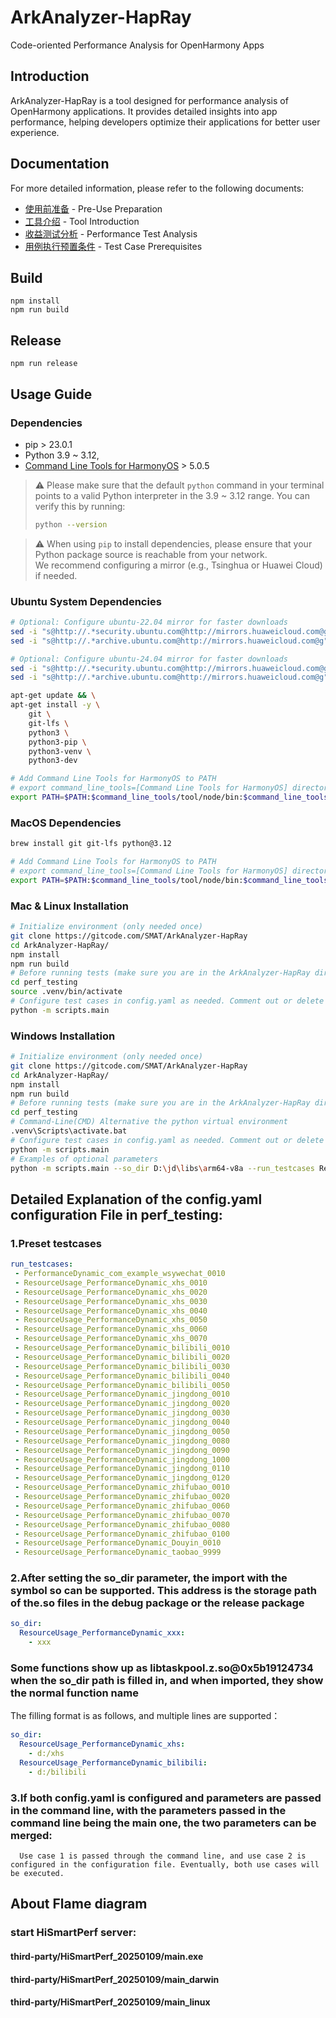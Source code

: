 # ArkAnalyzer-HapRay
Code-oriented Performance Analysis for OpenHarmony Apps

## Introduction
ArkAnalyzer-HapRay is a tool designed for performance analysis of OpenHarmony applications. It provides detailed insights into app performance, helping developers optimize their applications for better user experience.

## Documentation
For more detailed information, please refer to the following documents:
- [使用前准备](docs/使用说明.md) - Pre-Use Preparation
- [工具介绍](docs/工具介绍.md) - Tool Introduction
- [收益测试分析](docs/收益测试分析.md) - Performance Test Analysis
- [用例执行预置条件](docs/用例执行预置条件.md) - Test Case Prerequisites

## Build
```
npm install
npm run build
```

## Release
```
npm run release
```

## Usage Guide

### Dependencies
- pip > 23.0.1
- Python 3.9 ~ 3.12, 
- [Command Line Tools for HarmonyOS](https://developer.huawei.com/consumer/cn/download/) > 5.0.5

> ⚠️ Please make sure that the default `python` command in your terminal points to a valid Python interpreter in the 3.9 ~ 3.12 range.
> You can verify this by running:
> ```bash
> python --version
> ```

> ⚠️ When using `pip` to install dependencies, please ensure that your Python package source is reachable from your network.  
> We recommend configuring a mirror (e.g., Tsinghua or Huawei Cloud) if needed.

### Ubuntu System Dependencies
```bash
# Optional: Configure ubuntu-22.04 mirror for faster downloads
sed -i "s@http://.*security.ubuntu.com@http://mirrors.huaweicloud.com@g" /etc/apt/sources.list
sed -i "s@http://.*archive.ubuntu.com@http://mirrors.huaweicloud.com@g" /etc/apt/sources.list

# Optional: Configure ubuntu-24.04 mirror for faster downloads
sed -i "s@http://.*security.ubuntu.com@http://mirrors.huaweicloud.com@g" /etc/apt/sources.list.d/ubuntu.sources
sed -i "s@http://.*archive.ubuntu.com@http://mirrors.huaweicloud.com@g" /etc/apt/sources.list.d/ubuntu.sources

apt-get update && \
apt-get install -y \
    git \
    git-lfs \
    python3 \
    python3-pip \
    python3-venv \
    python3-dev

# Add Command Line Tools for HarmonyOS to PATH
# export command_line_tools=[Command Line Tools for HarmonyOS] directory
export PATH=$PATH:$command_line_tools/tool/node/bin:$command_line_tools/sdk/default/openharmony/toolchains
```
### MacOS Dependencies
```bash
brew install git git-lfs python@3.12

# Add Command Line Tools for HarmonyOS to PATH
# export command_line_tools=[Command Line Tools for HarmonyOS] directory
export PATH=$PATH:$command_line_tools/tool/node/bin:$command_line_tools/sdk/default/openharmony/toolchains
```

### Mac & Linux Installation
```bash
# Initialize environment (only needed once)
git clone https://gitcode.com/SMAT/ArkAnalyzer-HapRay
cd ArkAnalyzer-HapRay/
npm install
npm run build
# Before running tests (make sure you are in the ArkAnalyzer-HapRay directory)
cd perf_testing
source .venv/bin/activate
# Configure test cases in config.yaml as needed. Comment out or delete cases you don't want to run.
python -m scripts.main
```

### Windows Installation
```bash
# Initialize environment (only needed once)
git clone https://gitcode.com/SMAT/ArkAnalyzer-HapRay
cd ArkAnalyzer-HapRay/
npm install
npm run build
# Before running tests (make sure you are in the ArkAnalyzer-HapRay directory)
cd perf_testing
# Command-Line(CMD) Alternative the python virtual environment
.venv\Scripts\activate.bat
# Configure test cases in config.yaml as needed. Comment out or delete cases you don't want to run.
python -m scripts.main
# Examples of optional parameters
python -m scripts.main --so_dir D:\jd\libs\arm64-v8a --run_testcases ResourceUsage_PerformanceDynamic_jingdong_0010 ResourceUsage_PerformanceDynamic_jingdong_0020
```

## Detailed Explanation of the config.yaml configuration File in perf_testing:

### 1.Preset testcases
```yaml
run_testcases:
 - PerformanceDynamic_com_example_wsywechat_0010
 - ResourceUsage_PerformanceDynamic_xhs_0010
 - ResourceUsage_PerformanceDynamic_xhs_0020
 - ResourceUsage_PerformanceDynamic_xhs_0030
 - ResourceUsage_PerformanceDynamic_xhs_0040
 - ResourceUsage_PerformanceDynamic_xhs_0050
 - ResourceUsage_PerformanceDynamic_xhs_0060
 - ResourceUsage_PerformanceDynamic_xhs_0070
 - ResourceUsage_PerformanceDynamic_bilibili_0010
 - ResourceUsage_PerformanceDynamic_bilibili_0020
 - ResourceUsage_PerformanceDynamic_bilibili_0030
 - ResourceUsage_PerformanceDynamic_bilibili_0040
 - ResourceUsage_PerformanceDynamic_bilibili_0050
 - ResourceUsage_PerformanceDynamic_jingdong_0010
 - ResourceUsage_PerformanceDynamic_jingdong_0020
 - ResourceUsage_PerformanceDynamic_jingdong_0030
 - ResourceUsage_PerformanceDynamic_jingdong_0040
 - ResourceUsage_PerformanceDynamic_jingdong_0050
 - ResourceUsage_PerformanceDynamic_jingdong_0080
 - ResourceUsage_PerformanceDynamic_jingdong_0090
 - ResourceUsage_PerformanceDynamic_jingdong_1000
 - ResourceUsage_PerformanceDynamic_jingdong_0110
 - ResourceUsage_PerformanceDynamic_jingdong_0120
 - ResourceUsage_PerformanceDynamic_zhifubao_0010
 - ResourceUsage_PerformanceDynamic_zhifubao_0020
 - ResourceUsage_PerformanceDynamic_zhifubao_0060
 - ResourceUsage_PerformanceDynamic_zhifubao_0070
 - ResourceUsage_PerformanceDynamic_zhifubao_0080
 - ResourceUsage_PerformanceDynamic_zhifubao_0100
 - ResourceUsage_PerformanceDynamic_Douyin_0010
 - ResourceUsage_PerformanceDynamic_taobao_9999
```

### 2.After setting the so_dir parameter, the import with the symbol so can be supported. This address is the storage path of the.so files in the debug package or the release package
```yaml
so_dir:
  ResourceUsage_PerformanceDynamic_xxx:
    - xxx
```

### Some functions show up as libtaskpool.z.so@0x5b19124734 when the so_dir path is filled in, and when imported, they show the normal function name
The filling format is as follows, and multiple lines are supported：

```yaml
so_dir:
  ResourceUsage_PerformanceDynamic_xhs:
    - d:/xhs
  ResourceUsage_PerformanceDynamic_bilibili:
    - d:/bilibili
```

### 3.If both config.yaml is configured and parameters are passed in the command line, with the parameters passed in the command line being the main one, the two parameters can be merged:
```
  Use case 1 is passed through the command line, and use case 2 is configured in the configuration file. Eventually, both use cases will be executed.
```

## About Flame diagram

### start HiSmartPerf server:

#### third-party/HiSmartPerf_20250109/main.exe
#### third-party/HiSmartPerf_20250109/main_darwin
#### third-party/HiSmartPerf_20250109/main_linux


